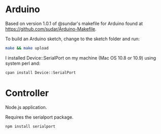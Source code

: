 Arduino
===================

Based on version 1.0.1 of @sundar's makefile for Arduino found at https://github.com/sudar/Arduino-Makefile.  

To build an Arduino sketch, change to the sketch folder and run:

```bash
make && make upload
```

I installed Device::SerialPort on my machine (Mac OS 10.8 or 10.9) using system perl and:

```bash
cpan install Device::SerialPort
```


Controller
====================

Node.js application.

Requires the serialport package.

```bash
npm install serialport
```
